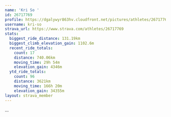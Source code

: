 ```yaml
---
name: 'Kri So '
id: 26717769
profile: https://dgalywyr863hv.cloudfront.net/pictures/athletes/26717769/7761026/14/large.jpg
username: kri-so
strava_url: https://www.strava.com/athletes/26717769
stats:
  biggest_ride_distance: 131.19km
  biggest_climb_elevation_gain: 1102.6m
  recent_ride_totals:
    count: 17
    distance: 740.06km
    moving_time: 29h 54m
    elevation_gain: 4346m
  ytd_ride_totals:
    count: 96
    distance: 3621km
    moving_time: 166h 20m
    elevation_gain: 34355m
layout: strava_member
--- 
```

...
